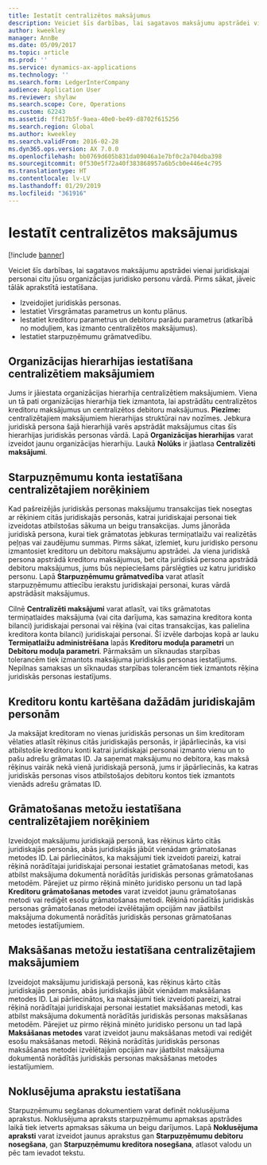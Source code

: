 ```yaml
---
title: Iestatīt centralizētos maksājumus
description: Veiciet šīs darbības, lai sagatavos maksājumu apstrādei vienai juridiskajai personai citu jūsu organizācijas juridisko personu vārdā.
author: kweekley
manager: AnnBe
ms.date: 05/09/2017
ms.topic: article
ms.prod: ''
ms.service: dynamics-ax-applications
ms.technology: ''
ms.search.form: LedgerInterCompany
audience: Application User
ms.reviewer: shylaw
ms.search.scope: Core, Operations
ms.custom: 62243
ms.assetid: ffd17b5f-9aea-40e0-be49-d8702f615256
ms.search.region: Global
ms.author: kweekley
ms.search.validFrom: 2016-02-28
ms.dyn365.ops.version: AX 7.0.0
ms.openlocfilehash: bb0769d605b831da09046a1e7bf0c2a704dba398
ms.sourcegitcommit: 0f530e5f72a40f383868957a6b5cb0e446e4c795
ms.translationtype: HT
ms.contentlocale: lv-LV
ms.lasthandoff: 01/29/2019
ms.locfileid: "361916"
---
```

# <a name="set-up-centralized-payments"></a>Iestatīt centralizētos maksājumus

[!include [banner](../includes/banner.md)]

Veiciet šīs darbības, lai sagatavos maksājumu apstrādei vienai juridiskajai personai citu jūsu organizācijas juridisko personu vārdā. Pirms sākat, jāveic tālāk aprakstītā iestatīšana.

-   Izveidojiet juridiskās personas.
-   Iestatiet Virsgrāmatas parametrus un kontu plānus.
-   Iestatiet kreditoru parametrus un debitoru parādu parametrus (atkarībā no moduļiem, kas izmanto centralizētos maksājumus).
-   Iestatiet starpuzņēmumu grāmatvedību.

## <a name="set-up-an-organizational-hierarchy-for-centralized-payments"></a>Organizācijas hierarhijas iestatīšana centralizētiem maksājumiem
Jums ir jāiestata organizācijas hierarhija centralizētiem maksājumiem. Viena un tā pati organizācijas hierarhija tiek izmantota, lai apstrādātu centralizētos kreditoru maksājumus un centralizētos debitoru maksājumus. **Piezīme:** centralizētajiem maksājumiem hierarhijas struktūrai nav nozīmes. Jebkura juridiskā persona šajā hierarhijā varēs apstrādāt maksājumus citas šīs hierarhijas juridiskās personas vārdā. Lapā **Organizācijas hierarhijas** varat izveidot jaunu organizācijas hierarhiju. Laukā **Nolūks** ir jāatlasa **Centralizēti maksājumi**. 

## <a name="set-up-an-intercompany-account-for-centralized-payments"></a>Starpuzņēmumu konta iestatīšana centralizētajiem norēķiniem
Kad pašreizējās juridiskās personas maksājumu transakcijas tiek nosegtas ar rēķiniem citās juridiskajās personās, katrai juridiskajai personai tiek izveidotas atbilstošas sākuma un beigu transakcijas. Jums jānorāda juridiskā persona, kurai tiek grāmatotas jebkuras termiņatlaižu vai realizētās peļņas vai zaudējumu summas. Pirms sākat, izlemiet, kuru juridisko personu izmantosiet kreditoru un debitoru maksājumu apstrādei. Ja viena juridiskā persona apstrādā kreditoru maksājumus, bet cita juridiskā persona apstrādā debitoru maksājumus, jums būs nepieciešams pārslēgties uz katru juridisko personu. Lapā **Starpuzņēmumu grāmatvedība** varat atlasīt starpuzņēmumu attiecību ierakstu juridiskajai personai, kuras vārdā apstrādāsit maksājumus. 

Cilnē **Centralizēti maksājumi** varat atlasīt, vai tiks grāmatotas termiņatlaides maksājuma (vai cita darījuma, kas samazina kreditora konta bilanci) juridiskajai personai vai rēķina (vai citas transakcijas, kas palielina kreditora konta bilanci) juridiskajai personai. Šī izvēle darbojas kopā ar lauku **Termiņatlaižu administrēšana** lapās **Kreditoru moduļa parametri** un **Debitoru moduļa parametri**. Pārmaksām un sīknaudas starpības tolerancēm tiek izmantots maksājuma juridiskās personas iestatījums. Nepilnas samaksas un sīknaudas starpības tolerancēm tiek izmantots rēķina juridiskās personas iestatījums.

## <a name="map-vendor-accounts-across-legal-entities"></a>Kreditoru kontu kartēšana dažādām juridiskajām personām
Ja maksājat kreditoram no vienas juridiskās personas un šim kreditoram vēlaties atlasīt rēķinus citās juridiskajās personās, ir jāpārliecinās, ka visi atbilstošie kreditoru konti katrai juridiskajai personai izmanto vienu un to pašu adrešu grāmatas ID. Ja saņemat maksājumu no debitora, kas maksā rēķinus vairāk nekā vienā juridiskajā personā, jums ir jāpārliecinās, ka katras juridiskās personas visos atbilstošajos debitoru kontos tiek izmantots vienāds adrešu grāmatas ID.

## <a name="set-up-posting-profiles-for-centralized-payments"></a>Grāmatošanas metožu iestatīšana centralizētajiem norēķiniem
Izveidojot maksājumu juridiskajā personā, kas rēķinus kārto citās juridiskajās personās, abās juridiskajās jābūt vienādam grāmatošanas metodes ID. Lai pārliecinātos, ka maksājumi tiek izveidoti pareizi, katrai rēķinā norādītajai juridiskajai personai iestatiet grāmatošanas metodi, kas atbilst maksājuma dokumentā norādītās juridiskās personas grāmatošanas metodēm. Pārejiet uz pirmo rēķinā minēto juridisko personu un tad lapā **Kreditoru grāmatošanas metodes** varat izveidot jaunu grāmatošanas metodi vai rediģēt esošu grāmatošanas metodi. Rēķinā norādītās juridiskās personas grāmatošanas metodei izvēlētajām opcijām nav jāatbilst maksājuma dokumentā norādītās juridiskās personas grāmatošanas metodes iestatījumiem.

## <a name="set-up-methods-of-payment-for-centralized-payments"></a>Maksāšanas metožu iestatīšana centralizētajiem maksājumiem
Izveidojot maksājumu juridiskajā personā, kas rēķinus kārto citās juridiskajās personās, abās juridiskajās jābūt vienādam maksāšanas metodes ID. Lai pārliecinātos, ka maksājumi tiek izveidoti pareizi, katrai rēķinā norādītajai juridiskajai personai iestatiet maksāšanas metodi, kas atbilst maksājuma dokumentā norādītās juridiskās personas maksāšanas metodēm. Pārejiet uz pirmo rēķinā minēto juridisko personu un tad lapā **Maksāšanas metodes** varat izveidot jaunu maksāšanas metodi vai rediģēt esošu maksāšanas metodi. Rēķinā norādītās juridiskās personas maksāšanas metodei izvēlētajām opcijām nav jāatbilst maksājuma dokumentā norādītās juridiskās personas maksāšanas metodes iestatījumiem.

## <a name="set-up-default-descriptions"></a>Noklusējuma aprakstu iestatīšana
Starpuzņēmumu segšanas dokumentiem varat definēt noklusējuma aprakstus. Noklusējuma apraksts starpuzņēmumu apmaksas apstrādes laikā tiek ietverts apmaksas sākuma un beigu darījumos. Lapā **Noklusējuma apraksti** varat izveidot jaunus aprakstus gan **Starpuzņēmumu debitoru nosegšana**, gan **Starpuzņēmumu kreditora nosegšana**, atlasot valodu un pēc tam ievadot tekstu.



